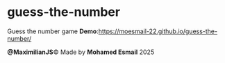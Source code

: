 # guess-the-number
Guess the number game
**Demo**:https://moesmail-22.github.io/guess-the-number/


**@MaximilianJS**© Made by **Mohamed Esmail** 2025
